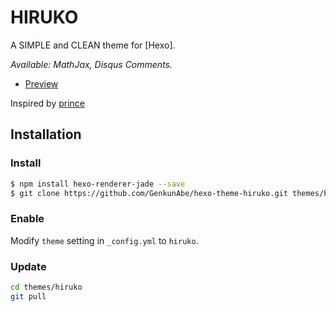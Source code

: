 # HIRUKO

A SIMPLE and CLEAN theme for [Hexo].

*Available: MathJax, Disqus Comments.*

- [Preview](http://genkun.me/)

Inspired by [prince](https://github.com/yiliashaw/hexo-theme-prince)

## Installation

### Install

``` bash
$ npm install hexo-renderer-jade --save
$ git clone https://github.com/GenkunAbe/hexo-theme-hiruko.git themes/hiruko
```


### Enable

Modify `theme` setting in `_config.yml` to `hiruko`.

### Update

``` bash
cd themes/hiruko
git pull
```



